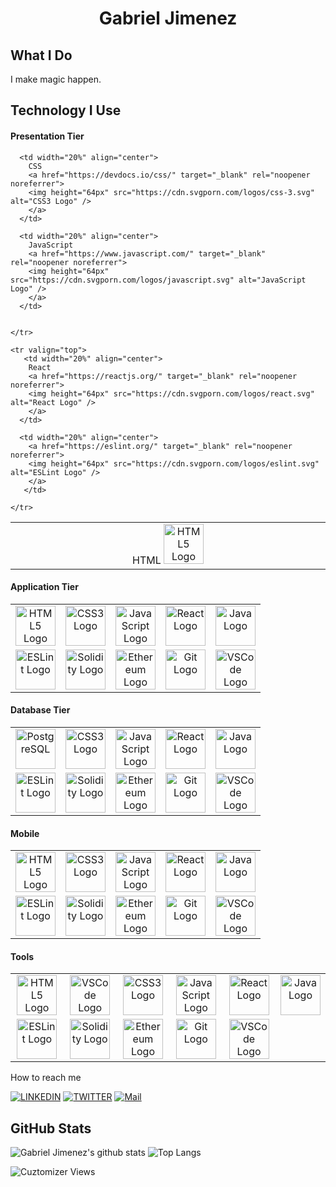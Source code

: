 <p align="center">
  <h1 align="center">
    Gabriel Jimenez
  </h1>
</p>



## What I Do

I make magic happen. 

## Technology I Use

#### Presentation Tier
<table>
  <tbody>
    <tr valign="top">
       <td width="20%" align="center">
             HTML
        <a href="https://developer.mozilla.org/en-US/docs/Web/Guide/HTML/HTML5" target="_blank" rel="noopener noreferrer">
        <img height="64px" src="https://cdn.svgporn.com/logos/html-5.svg" alt="HTML5 Logo" />
        </a>
      </td>
      
      <td width="20%" align="center">
        CSS
        <a href="https://devdocs.io/css/" target="_blank" rel="noopener noreferrer">
        <img height="64px" src="https://cdn.svgporn.com/logos/css-3.svg" alt="CSS3 Logo" />
        </a>
      </td>
      
      <td width="20%" align="center">
        JavaScript
        <a href="https://www.javascript.com/" target="_blank" rel="noopener noreferrer">
        <img height="64px" src="https://cdn.svgporn.com/logos/javascript.svg" alt="JavaScript Logo" />
        </a>
      </td>
      
     
    </tr>
    
    <tr valign="top">
       <td width="20%" align="center">
        React
        <a href="https://reactjs.org/" target="_blank" rel="noopener noreferrer">
        <img height="64px" src="https://cdn.svgporn.com/logos/react.svg" alt="React Logo" />
        </a>
      </td>
      
      <td width="20%" align="center">
        <a href="https://eslint.org/" target="_blank" rel="noopener noreferrer">
        <img height="64px" src="https://cdn.svgporn.com/logos/eslint.svg" alt="ESLint Logo" />
        </a>
       </td>

    </tr>
    
    
  </tbody>
  
</table>

#### Application Tier
<table>
  <tbody>
    <tr valign="top">
       <td width="20%" align="center">
        <a href="https://developer.mozilla.org/en-US/docs/Web/Guide/HTML/HTML5" target="_blank" rel="noopener noreferrer">
        <img height="64px" src="https://cdn.svgporn.com/logos/html-5.svg" alt="HTML5 Logo" />
        </a>
      </td>
      <td width="20%" align="center">
        <a href="https://devdocs.io/css/" target="_blank" rel="noopener noreferrer">
        <img height="64px" src="https://cdn.svgporn.com/logos/css-3.svg" alt="CSS3 Logo" />
        </a>
      </td>
      <td width="20%" align="center">
        <a href="https://www.javascript.com/" target="_blank" rel="noopener noreferrer">
        <img height="64px" src="https://cdn.svgporn.com/logos/javascript.svg" alt="JavaScript Logo" />
        </a>
      </td>
      <td width="20%" align="center">
        <a href="https://reactjs.org/" target="_blank" rel="noopener noreferrer">
        <img height="64px" src="https://cdn.svgporn.com/logos/react.svg" alt="React Logo" />
        </a>
      </td>
      <td width="20%" align="center">
        <a href="https://java.org/" target="_blank" rel="noopener noreferrer">
        <img height="64px" src="https://cdn.svgporn.com/logos/java.svg" alt="Java Logo" />
        </a>
      </td>
    </tr>
    <tr valign="top">
      <td width="20%" align="center">
        <a href="https://eslint.org/" target="_blank" rel="noopener noreferrer">
        <img height="64px" src="https://cdn.svgporn.com/logos/eslint.svg" alt="ESLint Logo" />
        </a>
      </td>
      <td width="20%" align="center">
        <a href="https://docs.soliditylang.org/en/v0.8.7/" target="_blank" rel="noopener noreferrer">
        <img height="64px" src="https://docs.soliditylang.org/en/v0.8.7/_images/logo.svg" alt="Solidity Logo" />
        </a>
      </td>
      <td width="20%" align="center">
        <a href="https://ethereum.org/en/" target="_blank" rel="noopener noreferrer">
        <img height="64px" src="https://ethereum.org/static/a183661dd70e0e5c70689a0ec95ef0ba/31987/eth-diamond-purple.png" alt="Ethereum  Logo" />
        </a>
      </td>
      <td width="20%" align="center">
        <a href="https://git-scm.com/" target="_blank" rel="noopener noreferrer">
        <img height="64px" src="https://cdn.svgporn.com/logos/git-icon.svg" alt="Git Logo" />
        </a>
      </td>
      <td width="20%" align="center">
        <a href="https://code.visualstudio.com/" target="_blank" rel="noopener noreferrer">
        <img height="64px" src="https://cdn.svgporn.com/logos/visual-studio-code.svg" alt="VSCode Logo"/>
        </a>
      </td>
    </tr>
  </tbody>
</table>

#### Database Tier
<table>
  <tbody>
    <tr valign="top">
       <td width="20%" align="center">
        <a href="https://www.postgresql.org/" target="_blank" rel="noopener noreferrer">
        <img height="64px" src="https://www.postgresql.org/media/img/about/press/elephant.png" alt="PostgreSQL" />
        </a>
      </td>
      <td width="20%" align="center">
        <a href="https://www.mysql.com/" target="_blank" rel="noopener noreferrer">
        <img height="64px" src="https://www.mysql.com/common/logos/logo-mysql-170x115.png" alt="CSS3 Logo" />
        </a>
      </td>
      <td width="20%" align="center">
        <a href="https://www.couchbase.com/" target="_blank" rel="noopener noreferrer">
        <img height="64px" src="https://cdn.svgporn.com/logos/javascript.svg" alt="JavaScript Logo" />
        </a>
      </td>
      <td width="20%" align="center">
        <a href="https://reactjs.org/" target="_blank" rel="noopener noreferrer">
        <img height="64px" src="https://cdn.svgporn.com/logos/react.svg" alt="React Logo" />
        </a>
      </td>
      <td width="20%" align="center">
        <a href="https://java.org/" target="_blank" rel="noopener noreferrer">
        <img height="64px" src="https://cdn.svgporn.com/logos/java.svg" alt="Java Logo" />
        </a>
      </td>
    </tr>
    <tr valign="top">
      <td width="20%" align="center">
        <a href="https://eslint.org/" target="_blank" rel="noopener noreferrer">
        <img height="64px" src="https://cdn.svgporn.com/logos/eslint.svg" alt="ESLint Logo" />
        </a>
      </td>
      <td width="20%" align="center">
        <a href="https://docs.soliditylang.org/en/v0.8.7/" target="_blank" rel="noopener noreferrer">
        <img height="64px" src="https://docs.soliditylang.org/en/v0.8.7/_images/logo.svg" alt="Solidity Logo" />
        </a>
      </td>
      <td width="20%" align="center">
        <a href="https://ethereum.org/en/" target="_blank" rel="noopener noreferrer">
        <img height="64px" src="https://ethereum.org/static/a183661dd70e0e5c70689a0ec95ef0ba/31987/eth-diamond-purple.png" alt="Ethereum  Logo" />
        </a>
      </td>
      <td width="20%" align="center">
        <a href="https://git-scm.com/" target="_blank" rel="noopener noreferrer">
        <img height="64px" src="https://cdn.svgporn.com/logos/git-icon.svg" alt="Git Logo" />
        </a>
      </td>
      <td width="20%" align="center">
        <a href="https://code.visualstudio.com/" target="_blank" rel="noopener noreferrer">
        <img height="64px" src="https://cdn.svgporn.com/logos/visual-studio-code.svg" alt="VSCode Logo"/>
        </a>
      </td>
    </tr>
  </tbody>
</table>

#### Mobile 
<table>
  <tbody>
    <tr valign="top">
       <td width="20%" align="center">
        <a href="https://developer.mozilla.org/en-US/docs/Web/Guide/HTML/HTML5" target="_blank" rel="noopener noreferrer">
        <img height="64px" src="https://cdn.svgporn.com/logos/html-5.svg" alt="HTML5 Logo" />
        </a>
      </td>
      <td width="20%" align="center">
        <a href="https://devdocs.io/css/" target="_blank" rel="noopener noreferrer">
        <img height="64px" src="https://cdn.svgporn.com/logos/css-3.svg" alt="CSS3 Logo" />
        </a>
      </td>
      <td width="20%" align="center">
        <a href="https://www.javascript.com/" target="_blank" rel="noopener noreferrer">
        <img height="64px" src="https://cdn.svgporn.com/logos/javascript.svg" alt="JavaScript Logo" />
        </a>
      </td>
      <td width="20%" align="center">
        <a href="https://reactjs.org/" target="_blank" rel="noopener noreferrer">
        <img height="64px" src="https://cdn.svgporn.com/logos/react.svg" alt="React Logo" />
        </a>
      </td>
      <td width="20%" align="center">
        <a href="https://java.org/" target="_blank" rel="noopener noreferrer">
        <img height="64px" src="https://cdn.svgporn.com/logos/java.svg" alt="Java Logo" />
        </a>
      </td>
    </tr>
    <tr valign="top">
      <td width="20%" align="center">
        <a href="https://eslint.org/" target="_blank" rel="noopener noreferrer">
        <img height="64px" src="https://cdn.svgporn.com/logos/eslint.svg" alt="ESLint Logo" />
        </a>
      </td>
      <td width="20%" align="center">
        <a href="https://docs.soliditylang.org/en/v0.8.7/" target="_blank" rel="noopener noreferrer">
        <img height="64px" src="https://docs.soliditylang.org/en/v0.8.7/_images/logo.svg" alt="Solidity Logo" />
        </a>
      </td>
      <td width="20%" align="center">
        <a href="https://ethereum.org/en/" target="_blank" rel="noopener noreferrer">
        <img height="64px" src="https://ethereum.org/static/a183661dd70e0e5c70689a0ec95ef0ba/31987/eth-diamond-purple.png" alt="Ethereum  Logo" />
        </a>
      </td>
      <td width="20%" align="center">
        <a href="https://git-scm.com/" target="_blank" rel="noopener noreferrer">
        <img height="64px" src="https://cdn.svgporn.com/logos/git-icon.svg" alt="Git Logo" />
        </a>
      </td>
      <td width="20%" align="center">
        <a href="https://code.visualstudio.com/" target="_blank" rel="noopener noreferrer">
        <img height="64px" src="https://cdn.svgporn.com/logos/visual-studio-code.svg" alt="VSCode Logo"/>
        </a>
      </td>
    </tr>
  </tbody>
</table>

#### Tools 
<table>
  <tbody>
    <tr valign="top">
       <td width="20%" align="center">
        <a href="https://developer.mozilla.org/en-US/docs/Web/Guide/HTML/HTML5" target="_blank" rel="noopener noreferrer">
        <img height="64px" src="https://cdn.svgporn.com/logos/html-5.svg" alt="HTML5 Logo" />
        </a>
      </td>
         <td width="20%" align="center">
        <a href="https://code.visualstudio.com/" target="_blank" rel="noopener noreferrer">
        <img height="64px" src="https://cdn.svgporn.com/logos/visual-studio-code.svg" alt="VSCode Logo"/>
        </a>
      </td>
      <td width="20%" align="center">
        <a href="https://devdocs.io/css/" target="_blank" rel="noopener noreferrer">
        <img height="64px" src="https://cdn.svgporn.com/logos/css-3.svg" alt="CSS3 Logo" />
        </a>
      </td>
      <td width="20%" align="center">
        <a href="https://www.javascript.com/" target="_blank" rel="noopener noreferrer">
        <img height="64px" src="https://cdn.svgporn.com/logos/javascript.svg" alt="JavaScript Logo" />
        </a>
      </td>
      <td width="20%" align="center">
        <a href="https://reactjs.org/" target="_blank" rel="noopener noreferrer">
        <img height="64px" src="https://cdn.svgporn.com/logos/react.svg" alt="React Logo" />
        </a>
      </td>
      <td width="20%" align="center">
        <a href="https://java.org/" target="_blank" rel="noopener noreferrer">
        <img height="64px" src="https://cdn.svgporn.com/logos/java.svg" alt="Java Logo" />
        </a>
      </td>
    </tr>
    <tr valign="top">
      <td width="20%" align="center">
        <a href="https://eslint.org/" target="_blank" rel="noopener noreferrer">
        <img height="64px" src="https://cdn.svgporn.com/logos/eslint.svg" alt="ESLint Logo" />
        </a>
      </td>
      <td width="20%" align="center">
        <a href="https://docs.soliditylang.org/en/v0.8.7/" target="_blank" rel="noopener noreferrer">
        <img height="64px" src="https://docs.soliditylang.org/en/v0.8.7/_images/logo.svg" alt="Solidity Logo" />
        </a>
      </td>
      <td width="20%" align="center">
        <a href="https://ethereum.org/en/" target="_blank" rel="noopener noreferrer">
        <img height="64px" src="https://ethereum.org/static/a183661dd70e0e5c70689a0ec95ef0ba/31987/eth-diamond-purple.png" alt="Ethereum  Logo" />
        </a>
      </td>
      <td width="20%" align="center">
        <a href="https://git-scm.com/" target="_blank" rel="noopener noreferrer">
        <img height="64px" src="https://cdn.svgporn.com/logos/git-icon.svg" alt="Git Logo" />
        </a>
      </td>
      <td width="20%" align="center">
        <a href="https://code.visualstudio.com/" target="_blank" rel="noopener noreferrer">
        <img height="64px" src="https://cdn.svgporn.com/logos/visual-studio-code.svg" alt="VSCode Logo"/>
        </a>
      </td>
    </tr>
  </tbody>
</table
  
## How to reach me

[![LINKEDIN](https://img.shields.io/badge/Linkedin-black?style=for-the-badge&logo=linkedin)](https://www.linkedin.com/in/gabriel-jimenez-ba1aa810/)
[![TWITTER](https://img.shields.io/badge/Twitter-black?style=for-the-badge&logo=twitter)](https://twitter.com/jimenezgabe)
[![Mail](https://img.shields.io/badge/jimenez.gabe@gmail.com-%E2%9C%89%20Email%20Me-57e?style=for-the-badge)](mailto:jimenez.gabe@gmail.com)


## GitHub Stats
![Gabriel Jimenez's github stats](https://github-readme-stats.vercel.app/api?username=cuztomizer&show_icons=true&title_color=fff&icon_color=6B8E23&text_color=9f9f9f&bg_color=000)
![Top Langs](https://github-readme-stats.vercel.app/api/top-langs/?username=cuztomizer&layout=compact&bg_color=000&text_color=9f9f9f&title_color=fff)

![Cuztomizer Views](https://komarev.com/ghpvc/?username=cuztomizer&label=Profile%20Views&color=aabbff&style=flat-square)

